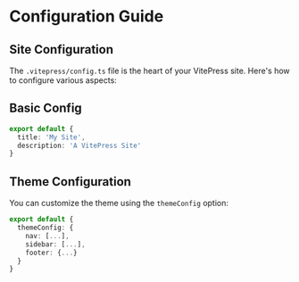 # Configuration Guide

## Site Configuration

The `.vitepress/config.ts` file is the heart of your VitePress site. Here's how to configure various aspects:

## Basic Config

```ts
export default {
  title: 'My Site',
  description: 'A VitePress Site'
}
```

## Theme Configuration

You can customize the theme using the `themeConfig` option:

```ts
export default {
  themeConfig: {
    nav: [...],
    sidebar: [...],
    footer: {...}
  }
}
```